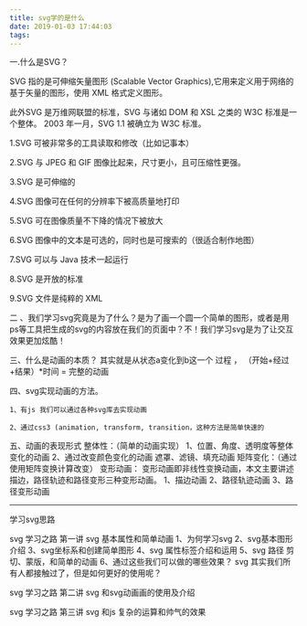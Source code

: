 ```yaml
---
title: svg学的是什么
date: 2019-01-03 17:44:03
tags:
---
```


一.什么是SVG？

SVG 指的是可伸缩矢量图形 (Scalable Vector Graphics),它用来定义用于网络的基于矢量的图形，使用 XML 格式定义图形。

此外SVG 是万维网联盟的标准，SVG 与诸如 DOM 和 XSL 之类的 W3C 标准是一个整体。 2003 年一月，SVG 1.1 被确立为 W3C 标准。

1.SVG 可被非常多的工具读取和修改（比如记事本）

2.SVG 与 JPEG 和 GIF 图像比起来，尺寸更小，且可压缩性更强。

3.SVG 是可伸缩的 

4.SVG 图像可在任何的分辨率下被高质量地打印

5.SVG 可在图像质量不下降的情况下被放大

6.SVG 图像中的文本是可选的，同时也是可搜索的（很适合制作地图）

7.SVG 可以与 Java 技术一起运行

8.SVG 是开放的标准

9.SVG 文件是纯粹的 XML

二 、我们学习svg究竟是为了什么？是为了画一个圆一个简单的图形，或者是用ps等工具把生成的svg的内容放在我们的页面中？不！我们学习svg是为了让交互效果更加炫酷！

三、什么是动画的本质？ 其实就是从状态a变化到b这一个 过程 ， （开始+经过+结果）*时间 = 完整的动画

四、svg实现动画的方法。
    
    1、有js 我们可以通过各种svg库去实现动画

    2、通过css3 (animation, transform, transition，这种方法是简单快速的

五、动画的表现形式
    整体性：（简单的动画实现）
        1、位置、角度、透明度等整体变化的动画
        2、通过改变颜色变化的动画
    遮罩、滤镜、填充动画
    矩阵变化：（通过使用矩阵变换计算改变）
    变形动画：
        变形动画即非线性变换动画，本文主要讲述描边，路径轨迹和路径变形三种变形动画。
            1、描边动画
            2、路径轨迹动画
            3、路径变形动画

---
学习svg思路

svg 学习之路 第一讲 svg 基本属性和简单动画
 1、为何学习svg
 2、svg基本图形介绍
 3、svg坐标系和创建简单图形
 4、svg 属性标签介绍和运用
 5、svg 路径  剪切、蒙版，和简单的动画
 6、通过这些我们可以做的哪些效果？
svg 其实我们所有人都接触过了，但是如何更好的使用呢？

svg 学习之路 第二讲 svg 和svg动画画的使用及介绍

svg 学习之路 第三讲 svg 和js 复杂的运算和帅气的效果
